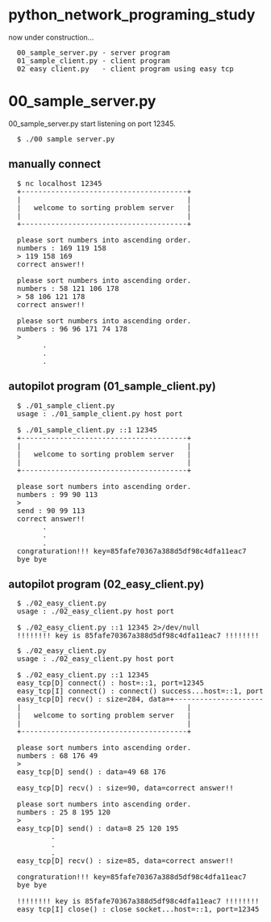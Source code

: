 python_network_programing_study
===============================
now under construction...

<pre>
  00_sample_server.py - server program
  01_sample_client.py - client program
  02_easy_client.py   - client program using easy_tcp
</pre>

00_sample_server.py
===============================
00_sample_server.py start listening on port 12345.
<pre>
  $ ./00_sample_server.py
</pre>

manually connect
------------------------------
<pre>
  $ nc localhost 12345
  +---------------------------------------+
  |                                       |
  |   welcome to sorting problem server   |
  |                                       |
  +---------------------------------------+
  
  please sort numbers into ascending order.
  numbers : 169 119 158
  > 119 158 169
  correct answer!!
  
  please sort numbers into ascending order.
  numbers : 58 121 106 178
  > 58 106 121 178
  correct answer!!
  
  please sort numbers into ascending order.
  numbers : 96 96 171 74 178
  >
        .
        .
        .
</pre>

autopilot program (01_sample_client.py)
------------------------------
<pre>
  $ ./01_sample_client.py
  usage : ./01_sample_client.py host port

  $ ./01_sample_client.py ::1 12345
  +---------------------------------------+
  |                                       |
  |   welcome to sorting problem server   |
  |                                       |
  +---------------------------------------+
  
  please sort numbers into ascending order.
  numbers : 99 90 113
  >
  send : 90 99 113
  correct answer!!
        .
        .
        .
  congraturation!!! key=85fafe70367a388d5df98c4dfa11eac7
  bye bye
</pre>

autopilot program (02_easy_client.py)
------------------------------
<pre>
  $ ./02_easy_client.py
  usage : ./02_easy_client.py host port

  $ ./02_easy_client.py ::1 12345 2>/dev/null
  !!!!!!!! key is 85fafe70367a388d5df98c4dfa11eac7 !!!!!!!!
</pre>

<pre>
  $ ./02_easy_client.py
  usage : ./02_easy_client.py host port
  
  $ ./02_easy_client.py ::1 12345
  easy_tcp[D] connect() : host=::1, port=12345
  easy_tcp[I] connect() : connect() success...host=::1, port=12345
  easy_tcp[D] recv() : size=284, data=+---------------------------------------+
  |                                       |
  |   welcome to sorting problem server   |
  |                                       |
  +---------------------------------------+
  
  please sort numbers into ascending order.
  numbers : 68 176 49
  >
  easy_tcp[D] send() : data=49 68 176
  
  easy_tcp[D] recv() : size=90, data=correct answer!!
  
  please sort numbers into ascending order.
  numbers : 25 8 195 120
  >
  easy_tcp[D] send() : data=8 25 120 195
          .
          .
          .
  easy_tcp[D] recv() : size=85, data=correct answer!!
  
  congraturation!!! key=85fafe70367a388d5df98c4dfa11eac7
  bye bye
  
  !!!!!!!! key is 85fafe70367a388d5df98c4dfa11eac7 !!!!!!!!
  easy_tcp[I] close() : close socket...host=::1, port=12345
</pre>

